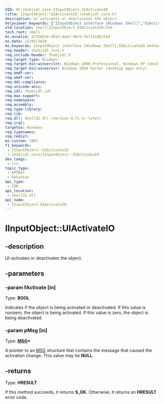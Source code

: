 ```yaml
---
UID: NF:shobjidl_core.IInputObject.UIActivateIO
title: IInputObject::UIActivateIO (shobjidl_core.h)
description: UI-activates or deactivates the object.
helpviewer_keywords: ["IInputObject interface [Windows Shell]","UIActivateIO method","IInputObject.UIActivateIO","IInputObject::UIActivateIO","UIActivateIO","UIActivateIO method [Windows Shell]","UIActivateIO method [Windows Shell]","IInputObject interface","_win32_IInputObject_UIActivateIO","shell.IInputObject_UIActivateIO","shobjidl_core/IInputObject::UIActivateIO"]
old-location: shell\IInputObject_UIActivateIO.htm
tech.root: shell
ms.assetid: a725863e-4814-4aa7-99c6-7e7141db214d
ms.date: 12/05/2018
ms.keywords: IInputObject interface [Windows Shell],UIActivateIO method, IInputObject.UIActivateIO, IInputObject::UIActivateIO, UIActivateIO, UIActivateIO method [Windows Shell], UIActivateIO method [Windows Shell],IInputObject interface, _win32_IInputObject_UIActivateIO, shell.IInputObject_UIActivateIO, shobjidl_core/IInputObject::UIActivateIO
req.header: shobjidl_core.h
req.include-header: Shobjidl.h
req.target-type: Windows
req.target-min-winverclnt: Windows 2000 Professional, Windows XP [desktop apps only]
req.target-min-winversvr: Windows 2000 Server [desktop apps only]
req.kmdf-ver: 
req.umdf-ver: 
req.ddi-compliance: 
req.unicode-ansi: 
req.idl: Shobjidl.idl
req.max-support: 
req.namespace: 
req.assembly: 
req.type-library: 
req.lib: 
req.dll: Shell32.dll (version 4.71 or later)
req.irql: 
targetos: Windows
req.typenames: 
req.redist: 
ms.custom: 19H1
f1_keywords:
 - IInputObject::UIActivateIO
 - shobjidl_core/IInputObject::UIActivateIO
dev_langs:
 - c++
topic_type:
 - APIRef
 - kbSyntax
api_type:
 - COM
api_location:
 - Shell32.dll
api_name:
 - IInputObject.UIActivateIO
---
```


# IInputObject::UIActivateIO


## -description

UI-activates or deactivates the object.

## -parameters

### -param fActivate [in]

Type: <b>BOOL</b>

Indicates if the object is being activated or deactivated. If this value is nonzero, the object is being activated. If this value is zero, the object is being deactivated.

### -param pMsg [in]

Type: <b><a href="https://docs.microsoft.com/windows/desktop/api/winuser/ns-winuser-msg">MSG</a>*</b>

A pointer to an <a href="https://docs.microsoft.com/windows/desktop/api/winuser/ns-winuser-msg">MSG</a> structure that contains the message that caused the activation change. This value may be <b>NULL</b>.

## -returns

Type: <b>HRESULT</b>

If this method succeeds, it returns <b xmlns:loc="http://microsoft.com/wdcml/l10n">S_OK</b>. Otherwise, it returns an <b xmlns:loc="http://microsoft.com/wdcml/l10n">HRESULT</b> error code.

